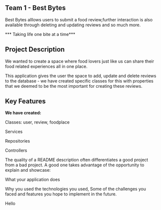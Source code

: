 ## Team 1 - Best Bytes 
Best Bytes alllows users to submit a food review,further interaction is also available through deleting and updating reviews and so much more.

*** Taking life one bite at a time***


## Project Description
We wanted to create a space where food lovers just like us can share their food related experiences all in one place. 

This application gives the user the space to add, update and delete reviews to the database - we have created specific classes for this with properties that we deemed to be the most important for creating these reviews.

## Key Features 


**We have created:**

Classes: user, review, foodplace 

Services 

Repositories

Controllers 



The quality of a README description often differentiates a good project from a bad project. A good one takes advantage of the opportunity to explain and showcase:

What your application does 

Why you used the technologies you used,
Some of the challenges you faced and features you hope to implement in the future.


Hello
